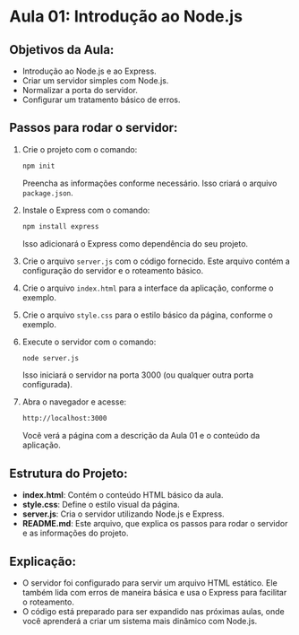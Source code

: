 # Aula 01: Introdução ao Node.js

## Objetivos da Aula:
- Introdução ao Node.js e ao Express.
- Criar um servidor simples com Node.js.
- Normalizar a porta do servidor.
- Configurar um tratamento básico de erros.

## Passos para rodar o servidor:

1. Crie o projeto com o comando:
   ```bash
   npm init
   ```
   Preencha as informações conforme necessário. Isso criará o arquivo `package.json`.

2. Instale o Express com o comando:
   ```bash
   npm install express
   ```
   Isso adicionará o Express como dependência do seu projeto.

3. Crie o arquivo `server.js` com o código fornecido. Este arquivo contém a configuração do servidor e o roteamento básico.

4. Crie o arquivo `index.html` para a interface da aplicação, conforme o exemplo.

5. Crie o arquivo `style.css` para o estilo básico da página, conforme o exemplo.

6. Execute o servidor com o comando:
   ```bash
   node server.js
   ```
   Isso iniciará o servidor na porta 3000 (ou qualquer outra porta configurada).

7. Abra o navegador e acesse:
   ```bash
   http://localhost:3000
   ```
   Você verá a página com a descrição da Aula 01 e o conteúdo da aplicação.

## Estrutura do Projeto:

- **index.html**: Contém o conteúdo HTML básico da aula.
- **style.css**: Define o estilo visual da página.
- **server.js**: Cria o servidor utilizando Node.js e Express.
- **README.md**: Este arquivo, que explica os passos para rodar o servidor e as informações do projeto.

## Explicação:

- O servidor foi configurado para servir um arquivo HTML estático. Ele também lida com erros de maneira básica e usa o Express para facilitar o roteamento.
- O código está preparado para ser expandido nas próximas aulas, onde você aprenderá a criar um sistema mais dinâmico com Node.js.
